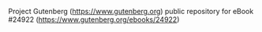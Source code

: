 Project Gutenberg (https://www.gutenberg.org) public repository for eBook #24922 (https://www.gutenberg.org/ebooks/24922)
